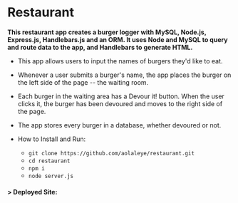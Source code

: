 # Restaurant

__This restaurant app creates a burger logger with MySQL, Node.js, Express.js, Handlebars.js and an ORM. It uses Node and MySQL to query and route data to the app, and Handlebars to generate HTML.__


* This app allows users to input the names of burgers they'd like to eat.
* Whenever a user submits a burger's name, the app places the burger on the left side of the page -- the waiting room.
* Each burger in the waiting area has a Devour it! button. When the user clicks it, the burger has been devoured and moves to the right side of the page.
* The app stores every burger in a database, whether devoured or not.

* How to Install and Run:
    * `git clone https://github.com/aolaleye/restaurant.git`
    * `cd restaurant`
    * `npm i`
    * `node server.js`

#### > Deployed Site: 